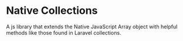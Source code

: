 # Native Collections

A js library that extends the Native JavaScript Array object with helpful methods like those found in
Laravel collections.
